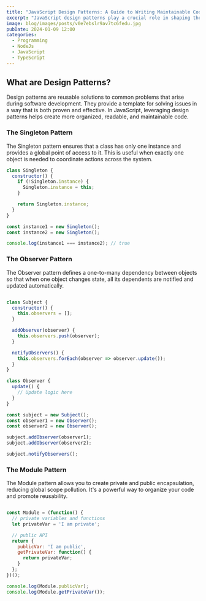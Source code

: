 ```yaml
---
title: "JavaScript Design Patterns: A Guide to Writing Maintainable Code"
excerpt: "JavaScript design patterns play a crucial role in shaping the structure and organization of your code, contributing to its maintainability and scalability. In this post, we'll delve into some common design patterns and explore how they can enhance the quality of your JavaScript projects."
image: blog/images/posts/v0e7ebslr9av7tc6fedu.jpg
pubDate: 2024-01-09 12:00
categories:
  - Programming
  - NodeJs
  - JavaScript
  - TypeScript
---
```


## What are Design Patterns?

Design patterns are reusable solutions to common problems that arise during software development. They provide a template for solving issues in a way that is both proven and effective. In JavaScript, leveraging design patterns helps create more organized, readable, and maintainable code.

### The Singleton Pattern

The Singleton pattern ensures that a class has only one instance and provides a global point of access to it. This is useful when exactly one object is needed to coordinate actions across the system.

```javascript
class Singleton {
  constructor() {
    if (!Singleton.instance) {
      Singleton.instance = this;
    }

    return Singleton.instance;
  }
}

const instance1 = new Singleton();
const instance2 = new Singleton();

console.log(instance1 === instance2); // true
```

### The Observer Pattern

The Observer pattern defines a one-to-many dependency between objects so that when one object changes state, all its dependents are notified and updated automatically.

```javascript

class Subject {
  constructor() {
    this.observers = [];
  }

  addObserver(observer) {
    this.observers.push(observer);
  }

  notifyObservers() {
    this.observers.forEach(observer => observer.update());
  }
}

class Observer {
  update() {
    // Update logic here
  }
}

const subject = new Subject();
const observer1 = new Observer();
const observer2 = new Observer();

subject.addObserver(observer1);
subject.addObserver(observer2);

subject.notifyObservers();
```

### The Module Pattern

The Module pattern allows you to create private and public encapsulation, reducing global scope pollution. It's a powerful way to organize your code and promote reusability.

```javascript

const Module = (function() {
  // private variables and functions
  let privateVar = 'I am private';

  // public API
  return {
    publicVar: 'I am public',
    getPrivateVar: function() {
      return privateVar;
    }
  };
})();

console.log(Module.publicVar);
console.log(Module.getPrivateVar());
```
